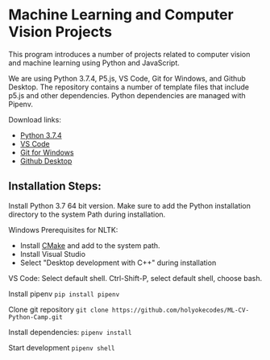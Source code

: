# Machine Learning and Computer Vision Projects

This program introduces a number of projects related to computer vision and machine learning using Python and JavaScript. 

We are using Python 3.7.4, P5.js, VS Code, Git for Windows, and Github Desktop. The repository contains a number of template files that include p5.js and other dependencies. Python dependencies are managed with Pipenv.

Download links:
* [Python 3.7.4](https://www.python.org/downloads/)
* [VS Code](https://code.visualstudio.com/Download)
* [Git for Windows](https://gitforwindows.org/)
* [Github Desktop](https://desktop.github.com/)

## Installation Steps:

Install Python 3.7 64 bit version. Make sure to add the Python installation directory to the system Path during installation.

Windows Prerequisites for NLTK:
* Install [CMake](https://cmake.org/download) and add to the system path.
* Install Visual Studio
* Select "Desktop development with C++" during installation

VS Code:
Select default shell. Ctrl-Shift-P, select default shell, choose bash.

Install pipenv
``` pip install pipenv ```

Clone git repository
``` git clone https://github.com/holyokecodes/ML-CV-Python-Camp.git ```

Install dependencies:
``` pipenv install ```

Start development
``` pipenv shell ```